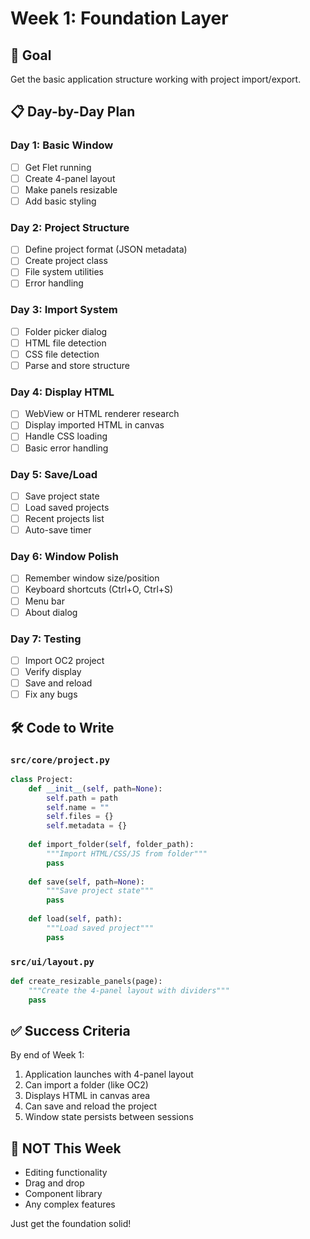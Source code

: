 # Week 1: Foundation Layer

## 🎯 Goal
Get the basic application structure working with project import/export.

## 📋 Day-by-Day Plan

### **Day 1: Basic Window**
- [ ] Get Flet running
- [ ] Create 4-panel layout
- [ ] Make panels resizable
- [ ] Add basic styling

### **Day 2: Project Structure**
- [ ] Define project format (JSON metadata)
- [ ] Create project class
- [ ] File system utilities
- [ ] Error handling

### **Day 3: Import System**
- [ ] Folder picker dialog
- [ ] HTML file detection
- [ ] CSS file detection
- [ ] Parse and store structure

### **Day 4: Display HTML**
- [ ] WebView or HTML renderer research
- [ ] Display imported HTML in canvas
- [ ] Handle CSS loading
- [ ] Basic error handling

### **Day 5: Save/Load**
- [ ] Save project state
- [ ] Load saved projects
- [ ] Recent projects list
- [ ] Auto-save timer

### **Day 6: Window Polish**
- [ ] Remember window size/position
- [ ] Keyboard shortcuts (Ctrl+O, Ctrl+S)
- [ ] Menu bar
- [ ] About dialog

### **Day 7: Testing**
- [ ] Import OC2 project
- [ ] Verify display
- [ ] Save and reload
- [ ] Fix any bugs

## 🛠️ Code to Write

### `src/core/project.py`
```python
class Project:
    def __init__(self, path=None):
        self.path = path
        self.name = ""
        self.files = {}
        self.metadata = {}
    
    def import_folder(self, folder_path):
        """Import HTML/CSS/JS from folder"""
        pass
    
    def save(self, path=None):
        """Save project state"""
        pass
    
    def load(self, path):
        """Load saved project"""
        pass
```

### `src/ui/layout.py`
```python
def create_resizable_panels(page):
    """Create the 4-panel layout with dividers"""
    pass
```

## ✅ Success Criteria
By end of Week 1:
1. Application launches with 4-panel layout
2. Can import a folder (like OC2)
3. Displays HTML in canvas area
4. Can save and reload the project
5. Window state persists between sessions

## 🚫 NOT This Week
- Editing functionality
- Drag and drop
- Component library
- Any complex features

Just get the foundation solid!